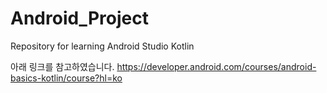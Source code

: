 # Android_Project
Repository for learning Android Studio Kotlin

아래 링크를 참고하였습니다.
https://developer.android.com/courses/android-basics-kotlin/course?hl=ko
